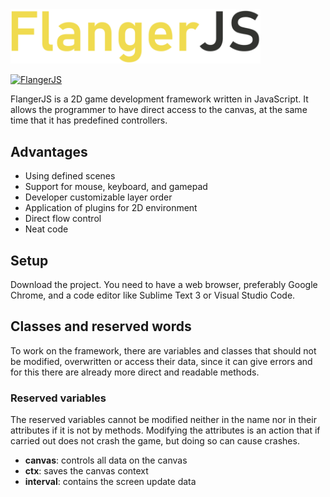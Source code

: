 <img width="400" src="assets/logo_min.png">

[![FlangerJS](https://img.shields.io/badge/version-v1.0.0-blue.svg)](https://flangerjs.org)

FlangerJS is a 2D game development framework written in JavaScript. It allows the programmer to have direct access to the canvas, at the same time that it has predefined controllers.


## Advantages
- Using defined scenes
- Support for mouse, keyboard, and gamepad
- Developer customizable layer order
- Application of plugins for 2D environment
- Direct flow control
- Neat code

## Setup
Download the project. You need to have a web browser, preferably Google Chrome, and a code editor like Sublime Text 3 or Visual Studio Code.

## Classes and reserved words
To work on the framework, there are variables and classes that should not be modified, overwritten or access their data, since it can give errors and for this there are already more direct and readable methods.

### Reserved variables
The reserved variables cannot be modified neither in the name nor in their attributes if it is not by methods. Modifying the attributes is an action that if carried out does not crash the game, but doing so can cause crashes.
- **canvas**: controls all data on the canvas
- **ctx**: saves the canvas context
- **interval**: contains the screen update data
